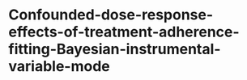 # Confounded-dose-response-effects-of-treatment-adherence-fitting-Bayesian-instrumental-variable-mode